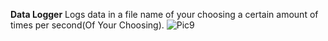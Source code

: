 **Data Logger**
Logs data in a file name of your choosing a certain amount of times per second(Of Your Choosing).
![Pic9](http://wlgblog.weebly.com/uploads/9/3/8/1/93812316/capture_6_orig.png)
